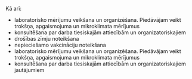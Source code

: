 Kā arī:
- laboratorisko mērījumu veikšana un organizēšana. Piedāvājam veikt trokšņa, apgaismojuma un mikroklimata mērījumus
- konsultēšana par darba tiesiskajām attiecībām un organizatoriskajiem 
- drošības zīmju noteikšana
- nepieciešamo vakcināciju noteikšana
- laboratorisko mērījumu veikšana un organizēšana. Piedāvājam veikt trokšņa, apgaismojuma un mikroklimata mērījumus
- konsultēšana par darba tiesiskajām attiecībām un organizatoriskajiem jautājumiem
